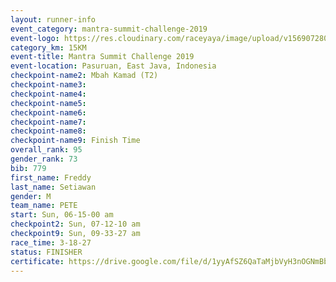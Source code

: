 ```yaml
---
layout: runner-info 
event_category: mantra-summit-challenge-2019 
event-logo: https://res.cloudinary.com/raceyaya/image/upload/v1569072809/logo/mantra-image_segrbx.jpg
category_km: 15KM 
event-title: Mantra Summit Challenge 2019 
event-location: Pasuruan, East Java, Indonesia 
checkpoint-name2: Mbah Kamad (T2) 
checkpoint-name3: 
checkpoint-name4: 
checkpoint-name5: 
checkpoint-name6: 
checkpoint-name7: 
checkpoint-name8: 
checkpoint-name9: Finish Time
overall_rank: 95
gender_rank: 73
bib: 779
first_name: Freddy
last_name: Setiawan
gender: M
team_name: PETE
start: Sun, 06-15-00 am
checkpoint2: Sun, 07-12-10 am
checkpoint9: Sun, 09-33-27 am
race_time: 3-18-27
status: FINISHER
certificate: https://drive.google.com/file/d/1yyAfSZ6QaTaMjbVyH3nOGNmBb21T-RR_/view?usp=sharing
---
```

